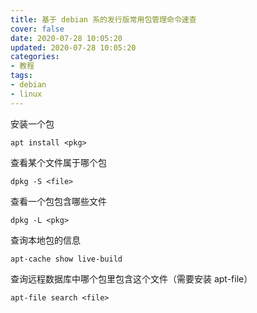 ```yaml
---
title: 基于 debian 系的发行版常用包管理命令速查
cover: false
date: 2020-07-28 10:05:20
updated: 2020-07-28 10:05:20
categories:
- 教程
tags:
- debian
- linux
---
```




<!--more-->

安装一个包

```shell
apt install <pkg>
```

查看某个文件属于哪个包

```shell
dpkg -S <file>
```

查看一个包包含哪些文件

```shell
dpkg -L <pkg>
```

查询本地包的信息

```shell
apt-cache show live-build
```

查询远程数据库中哪个包里包含这个文件（需要安装 apt-file）

```shell
apt-file search <file>
```

